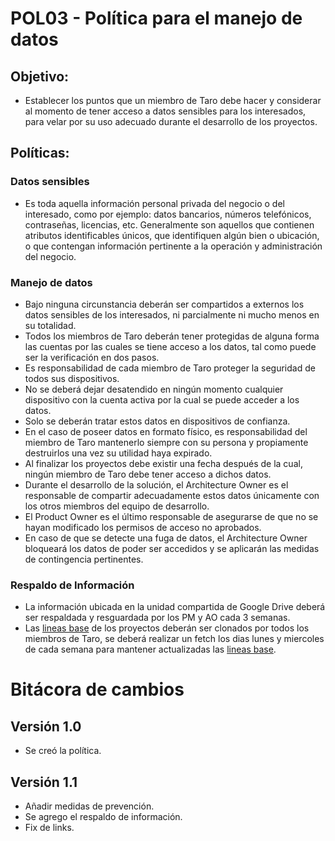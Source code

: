 # POL03 - Política para el manejo de datos

## Objetivo:

- Establecer los puntos que un miembro de Taro debe hacer y considerar al momento de tener acceso a datos sensibles para los interesados, para velar por su uso adecuado durante el desarrollo de los proyectos.

## Políticas:

### Datos sensibles

- Es toda aquella información personal privada del negocio o del interesado, como por ejemplo: datos bancarios, números telefónicos, contraseñas, licencias, etc. Generalmente son aquellos que contienen atributos identificables únicos, que identifiquen algún bien o ubicación, o que contengan información pertinente a la operación y administración del negocio.

### Manejo de datos

- Bajo ninguna circunstancia deberán ser compartidos a externos los datos sensibles de los interesados, ni parcialmente ni mucho menos en su totalidad.
- Todos los miembros de Taro deberán tener protegidas de alguna forma las cuentas por las cuales se tiene acceso a los datos, tal como puede ser la verificación en dos pasos.
- Es responsabilidad de cada miembro de Taro proteger la seguridad de todos sus dispositivos.
- No se deberá dejar desatendido en ningún momento cualquier dispositivo con la cuenta activa por la cual se puede acceder a los datos.
- Solo se deberán tratar estos datos en dispositivos de confianza.
- En el caso de poseer datos en formato físico, es responsabilidad del miembro de Taro mantenerlo siempre con su persona y propiamente destruirlos una vez su utilidad haya expirado.
- Al finalizar los proyectos debe existir una fecha después de la cual, ningún miembro de Taro debe tener acceso a dichos datos.
- Durante el desarrollo de la solución, el Architecture Owner es el responsable de compartir adecuadamente estos datos únicamente con los otros miembros del equipo de desarrollo.
- El Product Owner es el último responsable de asegurarse de que no se hayan modificado los permisos de acceso no aprobados.
- En caso de que se detecte una fuga de datos, el Architecture Owner bloqueará los datos de poder ser accedidos y se aplicarán las medidas de contingencia pertinentes.

### Respaldo de Información
- La información ubicada en la unidad compartida de Google Drive deberá ser respaldada y resguardada por los PM y AO cada 3 semanas.
- Las [lineas base](https://taro-it.github.io/docs/politicas/POL04-Definicion%20de%20elementos%20de%20configuracion) de los proyectos deberán ser clonados por todos los miembros de Taro, se deberá realizar un fetch los dias lunes y miercoles de cada semana para mantener actualizadas las [lineas base](https://taro-it.github.io/docs/politicas/POL04-Definicion%20de%20elementos%20de%20configuracion). 

# Bitácora de cambios

## Versión 1.0

  - Se creó la política.

## Versión 1.1
  - Añadir medidas de prevención.
  - Se agrego el respaldo de información.
  - Fix de links.
